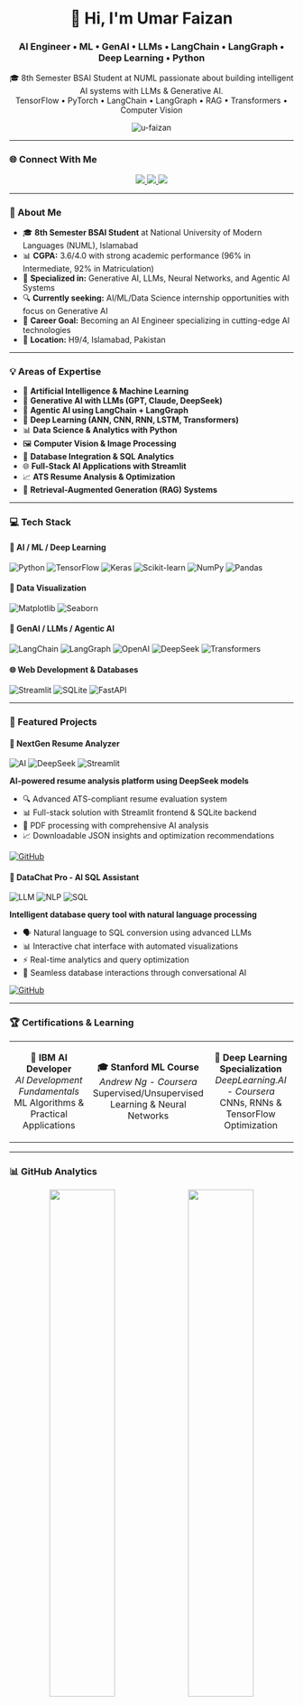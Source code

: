 <h1 align="center">👋 Hi, I'm Umar Faizan</h1>
<h3 align="center">AI Engineer • ML • GenAI • LLMs • LangChain • LangGraph • Deep Learning • Python</h3>

<p align="center">
   🎓 8th Semester BSAI Student at NUML passionate about building intelligent AI systems with LLMs & Generative AI. <br>
    TensorFlow • PyTorch • LangChain • LangGraph • RAG • Transformers • Computer Vision
</p>

<p align="center">
  <img src="https://komarev.com/ghpvc/?username=u-faizan&label=Profile%20views&color=0e75b6&style=flat" alt="u-faizan" />
</p>

---

### 🌐 Connect With Me

<p align="center">
  <a href="https://linkedin.com/in/u-faizan" target="_blank">
    <img src="https://img.shields.io/badge/LinkedIn-0077B5?style=for-the-badge&logo=linkedin&logoColor=white" />
  </a>
  <a href="mailto:minnumarzareen@gmail.com">
    <img src="https://img.shields.io/badge/Gmail-EA4335?style=for-the-badge&logo=gmail&logoColor=white" />
  </a>
  <a href="https://github.com/u-faizan" target="_blank">
    <img src="https://img.shields.io/badge/GitHub-181717?style=for-the-badge&logo=github&logoColor=white" />
  </a>

</p>

---

### 🎯 About Me

- 🎓 **8th Semester BSAI Student** at National University of Modern Languages (NUML), Islamabad
- 📊 **CGPA:** 3.6/4.0 with strong academic performance (96% in Intermediate, 92% in Matriculation)
- 🤖 **Specialized in:** Generative AI, LLMs, Neural Networks, and Agentic AI Systems
- 🔍 **Currently seeking:** AI/ML/Data Science internship opportunities with focus on Generative AI
- 🎯 **Career Goal:** Becoming an AI Engineer specializing in cutting-edge AI technologies
- 📍 **Location:** H9/4, Islamabad, Pakistan

---

### 💡 Areas of Expertise

- 🧠 **Artificial Intelligence & Machine Learning**
- 🤖 **Generative AI with LLMs (GPT, Claude, DeepSeek)**
- 🔗 **Agentic AI using LangChain + LangGraph**
- 🧩 **Deep Learning (ANN, CNN, RNN, LSTM, Transformers)**
- 📊 **Data Science & Analytics with Python**
- 🖼️ **Computer Vision & Image Processing**
- 💾 **Database Integration & SQL Analytics**
- 🌐 **Full-Stack AI Applications with Streamlit**
- 📈 **ATS Resume Analysis & Optimization**
- 🔄 **Retrieval-Augmented Generation (RAG) Systems**

---

### 💻 Tech Stack

#### 🤖 AI / ML / Deep Learning
![Python](https://img.shields.io/badge/Python-3776AB?style=for-the-badge&logo=python&logoColor=white)
![TensorFlow](https://img.shields.io/badge/TensorFlow-FF6F00?style=for-the-badge&logo=tensorflow&logoColor=white)
![Keras](https://img.shields.io/badge/Keras-FF0000?style=for-the-badge&logo=keras&logoColor=white)
![Scikit-learn](https://img.shields.io/badge/Scikit--learn-F7931E?style=for-the-badge&logo=scikit-learn&logoColor=white)
![NumPy](https://img.shields.io/badge/NumPy-013243?style=for-the-badge&logo=numpy&logoColor=white)
![Pandas](https://img.shields.io/badge/Pandas-150458?style=for-the-badge&logo=pandas&logoColor=white)

#### 🎨 Data Visualization
![Matplotlib](https://img.shields.io/badge/Matplotlib-11557C?style=for-the-badge&logo=python&logoColor=white)
![Seaborn](https://img.shields.io/badge/Seaborn-3776AB?style=for-the-badge&logo=python&logoColor=white)

#### 🤖 GenAI / LLMs / Agentic AI
![LangChain](https://img.shields.io/badge/LangChain-00BFA6?style=for-the-badge&logo=chainlink&logoColor=white)
![LangGraph](https://img.shields.io/badge/LangGraph-1F1F1F?style=for-the-badge&logo=starship&logoColor=white)
![OpenAI](https://img.shields.io/badge/OpenAI-412991?style=for-the-badge&logo=openai&logoColor=white)
![DeepSeek](https://img.shields.io/badge/DeepSeek-A020F0?style=for-the-badge&logoColor=white)
![Transformers](https://img.shields.io/badge/🤗_Transformers-FFD21F?style=for-the-badge&logoColor=black)

#### 🌐 Web Development & Databases
![Streamlit](https://img.shields.io/badge/Streamlit-FF4B4B?style=for-the-badge&logo=streamlit&logoColor=white)
![SQLite](https://img.shields.io/badge/SQLite-003B57?style=for-the-badge&logo=sqlite&logoColor=white)
![FastAPI](https://img.shields.io/badge/FastAPI-009688?style=for-the-badge&logo=fastapi&logoColor=white)

---

### 🚀 Featured Projects

#### 🎯 NextGen Resume Analyzer
![AI](https://img.shields.io/badge/AI-Powered-blue?style=flat-square)
![DeepSeek](https://img.shields.io/badge/DeepSeek-purple?style=flat-square)
![Streamlit](https://img.shields.io/badge/Streamlit-red?style=flat-square)

**AI-powered resume analysis platform using DeepSeek models**
- 🔍 Advanced ATS-compliant resume evaluation system
- 📊 Full-stack solution with Streamlit frontend & SQLite backend
- 📄 PDF processing with comprehensive AI analysis
- 📈 Downloadable JSON insights and optimization recommendations

[![GitHub](https://img.shields.io/badge/View_Code-000?style=for-the-badge&logo=github&logoColor=white)](https://github.com/u-faizan/NextGen-Resume-Analyzer)

#### 💬 DataChat Pro - AI SQL Assistant
![LLM](https://img.shields.io/badge/LLM-Integration-green?style=flat-square)
![NLP](https://img.shields.io/badge/NLP-orange?style=flat-square)
![SQL](https://img.shields.io/badge/SQL-blue?style=flat-square)

**Intelligent database query tool with natural language processing**
- 🗣️ Natural language to SQL conversion using advanced LLMs
- 📊 Interactive chat interface with automated visualizations
- ⚡ Real-time analytics and query optimization
- 🔄 Seamless database interactions through conversational AI

[![GitHub](https://img.shields.io/badge/View_Code-000?style=for-the-badge&logo=github&logoColor=white)](https://github.com/u-faizan/DataChat-Pro—AI-SQL-Assistant)



---

### 🏆 Certifications & Learning

<table>
<tr>
<td align="center" width="33%">

**🤖 IBM AI Developer**
<br>
*AI Development Fundamentals*
<br>
ML Algorithms & Practical Applications

</td>
<td align="center" width="33%">

**🎓 Stanford ML Course**
<br>
*Andrew Ng - Coursera*
<br>
Supervised/Unsupervised Learning & Neural Networks

</td>
<td align="center" width="33%">

**🧠 Deep Learning Specialization**
<br>
*DeepLearning.AI - Coursera*
<br>
CNNs, RNNs & TensorFlow Optimization

</td>
</tr>
</table>

---

### 📊 GitHub Analytics

<p align="center">
  <img src="https://github-readme-stats.vercel.app/api?username=u-faizan&show_icons=true&theme=tokyonight&hide_border=true" width="48%" />
  <img src="https://github-readme-streak-stats.herokuapp.com/?user=u-faizan&theme=tokyonight&hide_border=true" width="48%" />
</p>

<p align="center">
  <img src="https://github-readme-stats.vercel.app/api/top-langs/?username=u-faizan&layout=compact&theme=tokyonight&hide_border=true" width="50%" />
</p>

---

### 🎯 Current Focus

```python
class UmarFaizan:
    def __init__(self):
        self.current_focus = [
            "🤖 Advanced Generative AI Applications",
            "🔗 Agentic AI with LangChain & LangGraph", 
            "🧠 Large Language Model Fine-tuning",
            "📊 RAG Systems & Vector Databases",
            "🎯 AI-Powered Business Solutions"
        ]
        self.learning = [
            "MLOps & Model Deployment",
            "Multi-Agent AI Systems", 
            "Advanced Prompt Engineering",
            "Computer Vision Transformers"
        ]
    
    def current_goal(self):
        return "Securing AI/ML internship to bridge theory with practical AI engineering experience"
```

---

### 🌟 Fun Facts

- 💡 Passionate about turning complex AI research into practical applications
- 🚀 Always exploring the latest developments in Generative AI and LLMs
- 📚 Continuous learner in the rapidly evolving AI landscape
- 🎯 Believe in the power of AI to solve real-world problems
- 🤝 Open to collaboration on innovative AI projects

---

<p align="center">
  <img src="https://capsule-render.vercel.app/api?type=waving&color=gradient&height=100&section=footer&width=100%"/>
</p>

<h3 align="center">💫 "Building the future, one algorithm at a time" 💫</h3>

---

<p align="center">
  <sub>⭐ Don't forget to star repositories you find interesting! ⭐</sub>
</p>
